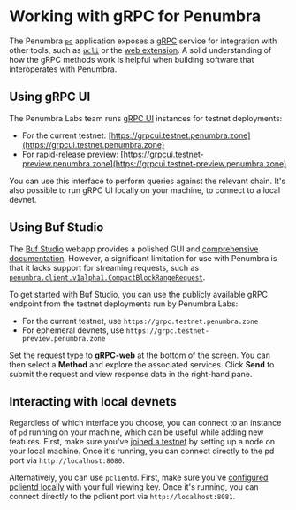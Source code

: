 # Working with gRPC for Penumbra

The Penumbra [`pd`](../pd.md) application exposes a [gRPC] service for integration
with other tools, such as [`pcli`](../pcli.md) or the [web extension](../extension.md).
A solid understanding of how the gRPC methods work is helpful when
building software that interoperates with Penumbra.

## Using gRPC UI

The Penumbra Labs team runs [gRPC UI] instances for testnet deployments:

  * For the current testnet: [https://grpcui.testnet.penumbra.zone](https://grpcui.testnet.penumbra.zone)
  * For rapid-release preview: [https://grpcui.testnet-preview.penumbra.zone](https://grpcui.testnet-preview.penumbra.zone)

You can use this interface to perform queries against the relevant chain.
It's also possible to run gRPC UI locally on your machine, to connect
to a local devnet.

## Using Buf Studio

The [Buf Studio](https://studio.buf.build) webapp provides a polished GUI
and [comprehensive documentation](https://buf.build/docs/bsr/studio). However,
a significant limitation for use with Penumbra is that it lacks
support for streaming requests, such as [`penumbra.client.v1alpha1.CompactBlockRangeRequest`](https://buf.build/penumbra-zone/penumbra/docs/main:penumbra.client.v1alpha1#penumbra.client.v1alpha1.CompactBlockRangeRequest).

To get started with Buf Studio, you can use the publicly available gRPC endpoint
from the testnet deployments run by Penumbra Labs:

  * For the current testnet, use `https://grpc.testnet.penumbra.zone`
  * For ephemeral devnets, use `https://grpc.testnet-preview.penumbra.zone`

Set the request type to **gRPC-web** at the bottom of the screen.
You can then select a **Method** and explore the associated services.
Click **Send** to submit the request and view response data in the right-hand pane.

## Interacting with local devnets

Regardless of which interface you choose, you can connect to an instance of `pd` running
on your machine, which can be useful while adding new features.
First, make sure you've [joined a testnet](https://guide.penumbra.zone/main/pd/join-testnet.html)
by setting up a node on your local machine. Once it's running, you can connect directly
to the pd port via `http://localhost:8080`.

Alternatively, you can use `pclientd`. First, make sure you've [configured pclientd locally](https://guide.penumbra.zone/main/pcli/pclientd.html)
with your full viewing key. Once it's running, you can connect directly
to the pclient port via `http://localhost:8081`.

[gRPC]: https://grpc.io/docs/what-is-grpc/introduction/
[gRPC UI]: https://github.com/fullstorydev/grpcui
